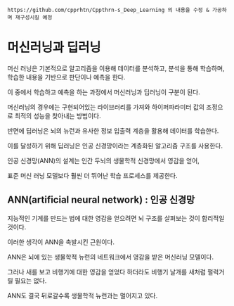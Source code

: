 ```
https://github.com/cpprhtn/Cppthrn-s_Deep_Learning 의 내용을 수정 & 가공하며 재구성시킬 예정
```

# 머신러닝과 딥러닝

머신 러닝은 기본적으로 알고리즘을 이용해 데이터를 분석하고, 분석을 통해 학습하며, 학습한 내용을 기반으로 판단이나 예측을 한다.

이 중에서 학습하고 예측을 하는 과정에서 머신러닝과 딥러닝이 구분이 된다.

머신러닝의 경우에는 구현되어있는 라이브러리를 가져와 하이퍼파라미터 값의 조정으로 최적의 성능을 찾아내는 방법이다.

반면에 딥러닝은 뇌의 뉴런과 유사한 정보 입출력 계층을 활용해 데이터를 학습한다.

이를 달성하기 위해 딥러닝은 인공 신경망이라는 계층화된 알고리즘 구조를 사용한다.

인공 신경망(ANN)의 설계는 인간 두뇌의 생물학적 신경망에서 영감을 얻어,

표준 머신 러닝 모델보다 훨씬 더 뛰어난 학습 프로세스를 제공한다.


## ANN(artificial neural network) : 인공 신경망

지능적인 기계를 만드는 법에 대한 영감을 얻으려면 뇌 구조를 살펴보는 것이 합리적일 것이다.

이러한 생각이 ANN을 촉발시킨 근원이다.

ANN은 뇌에 있는 생물학적 뉴런의 네트워크에서 영감을 받은 머신러닝 모델이다.

그러나 새를 보고 비행기에 대한 영감을 얻었다 하더라도 비행기 날개를 새처럼 펄럭거릴 필요는 없다.

ANN도 결국 뒤로갈수록 생물학적 뉴런과는 멀어지고 있다.